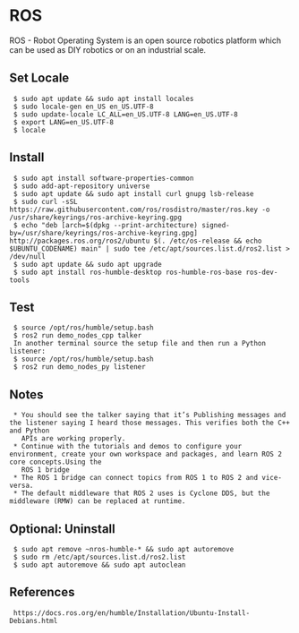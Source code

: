 ROS
=====

ROS - Robot Operating System is an open source robotics platform which can be used as DIY robotics or on an industrial scale. 

Set Locale
----------

     $ sudo apt update && sudo apt install locales
     $ sudo locale-gen en_US en_US.UTF-8
     $ sudo update-locale LC_ALL=en_US.UTF-8 LANG=en_US.UTF-8
     $ export LANG=en_US.UTF-8
     $ locale

Install
-------

     $ sudo apt install software-properties-common
     $ sudo add-apt-repository universe
     $ sudo apt update && sudo apt install curl gnupg lsb-release
     $ sudo curl -sSL https://raw.githubusercontent.com/ros/rosdistro/master/ros.key -o /usr/share/keyrings/ros-archive-keyring.gpg
     $ echo "deb [arch=$(dpkg --print-architecture) signed-by=/usr/share/keyrings/ros-archive-keyring.gpg] http://packages.ros.org/ros2/ubuntu $(. /etc/os-release && echo $UBUNTU_CODENAME) main" | sudo tee /etc/apt/sources.list.d/ros2.list > /dev/null
     $ sudo apt update && sudo apt upgrade
     $ sudo apt install ros-humble-desktop ros-humble-ros-base ros-dev-tools 

Test
----

     $ source /opt/ros/humble/setup.bash
     $ ros2 run demo_nodes_cpp talker
     In another terminal source the setup file and then run a Python listener:
     $ source /opt/ros/humble/setup.bash
     $ ros2 run demo_nodes_py listener
    
Notes
-----

     * You should see the talker saying that it’s Publishing messages and the listener saying I heard those messages. This verifies both the C++ and Python 
       APIs are working properly. 
     * Continue with the tutorials and demos to configure your environment, create your own workspace and packages, and learn ROS 2 core concepts.Using the 
       ROS 1 bridge
     * The ROS 1 bridge can connect topics from ROS 1 to ROS 2 and vice-versa.
     * The default middleware that ROS 2 uses is Cyclone DDS, but the middleware (RMW) can be replaced at runtime.

Optional: Uninstall
-------------------

     $ sudo apt remove ~nros-humble-* && sudo apt autoremove
     $ sudo rm /etc/apt/sources.list.d/ros2.list
     $ sudo apt autoremove && sudo apt autoclean
  
  
References
----------

     https://docs.ros.org/en/humble/Installation/Ubuntu-Install-Debians.html

